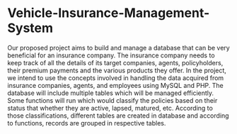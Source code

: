 # Vehicle-Insurance-Management-System <br>

Our proposed project aims to build and manage a database that can be very beneficial for an insurance company. The insurance company needs to keep track of all the details of its target companies, agents, policyholders, their premium payments and the various products they offer. In the project, we intend to use the concepts involved in handling the data acquired from insurance companies, agents, and employees using MySQL and PHP. The database will include multiple tables which will be managed efficiently. Some functions will run which would classify the policies based on their status that whether they are active, lapsed, matured, etc. According to those classifications, different tables are created in database and according to functions, records are grouped in respective tables.
